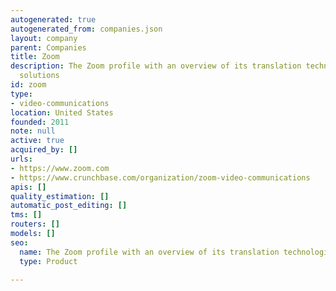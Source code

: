 ```yaml
---
autogenerated: true
autogenerated_from: companies.json
layout: company
parent: Companies
title: Zoom
description: The Zoom profile with an overview of its translation technologies and
  solutions
id: zoom
type:
- video-communications
location: United States
founded: 2011
note: null
active: true
acquired_by: []
urls:
- https://www.zoom.com
- https://www.crunchbase.com/organization/zoom-video-communications
apis: []
quality_estimation: []
automatic_post_editing: []
tms: []
routers: []
models: []
seo:
  name: The Zoom profile with an overview of its translation technologies and solutions
  type: Product

---
```


